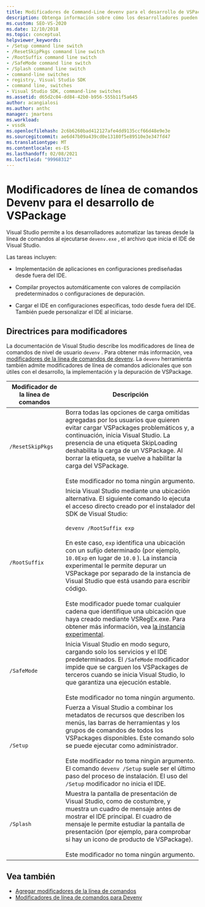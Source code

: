 ```yaml
---
title: Modificadores de Command-Line devenv para el desarrollo de VSPackage | Microsoft Docs
description: Obtenga información sobre cómo los desarrolladores pueden automatizar las tareas desde la línea de comandos al ejecutar devenv.exe, el archivo que inicia el IDE de Visual Studio.
ms.custom: SEO-VS-2020
ms.date: 12/10/2018
ms.topic: conceptual
helpviewer_keywords:
- /Setup command line switch
- /ResetSkipPkgs command line switch
- /RootSuffix command line switch
- /SafeMode command line switch
- /Splash command line switch
- command-line switches
- registry, Visual Studio SDK
- command line, switches
- Visual Studio SDK, command-line switches
ms.assetid: d65d2c04-dd84-42b0-b956-555b11f5a645
author: acangialosi
ms.author: anthc
manager: jmartens
ms.workload:
- vssdk
ms.openlocfilehash: 2c6b6260bad412127afe4dd9135ccf66d48e9e3e
ms.sourcegitcommit: ae6d47b09a439cd0e13180f5e89510e3e347fd47
ms.translationtype: MT
ms.contentlocale: es-ES
ms.lasthandoff: 02/08/2021
ms.locfileid: "99968312"
---
```

# <a name="devenv-command-line-switches-for-vspackage-development"></a>Modificadores de línea de comandos Devenv para el desarrollo de VSPackage

Visual Studio permite a los desarrolladores automatizar las tareas desde la línea de comandos al ejecutarse `devenv.exe` , el archivo que inicia el IDE de Visual Studio.

 Las tareas incluyen:

- Implementación de aplicaciones en configuraciones prediseñadas desde fuera del IDE.

- Compilar proyectos automáticamente con valores de compilación predeterminados o configuraciones de depuración.

- Cargar el IDE en configuraciones específicas, todo desde fuera del IDE. También puede personalizar el IDE al iniciarse.

## <a name="guidelines-for-switches"></a>Directrices para modificadores

La documentación de Visual Studio describe los modificadores de línea de comandos de nivel de usuario `devenv` . Para obtener más información, vea [modificadores de la línea de comandos de devenv](../ide/reference/devenv-command-line-switches.md). La `devenv` herramienta también admite modificadores de línea de comandos adicionales que son útiles con el desarrollo, la implementación y la depuración de VSPackage.

| Modificador de la línea de comandos | Descripción |
|---------------------| - |
| `/ResetSkipPkgs` | Borra todas las opciones de carga omitidas agregadas por los usuarios que quieren evitar cargar VSPackages problemáticos y, a continuación, inicia Visual Studio. La presencia de una etiqueta SkipLoading deshabilita la carga de un VSPackage. Al borrar la etiqueta, se vuelve a habilitar la carga del VSPackage.<br /><br /> Este modificador no toma ningún argumento. |
| `/RootSuffix` | Inicia Visual Studio mediante una ubicación alternativa. El siguiente comando lo ejecuta el acceso directo creado por el instalador del SDK de Visual Studio:<br /><br /> `devenv /RootSuffix exp`<br /><br /> En este caso, `exp` identifica una ubicación con un sufijo determinado (por ejemplo, `10.0Exp` en lugar de `10.0` ). La instancia experimental le permite depurar un VSPackage por separado de la instancia de Visual Studio que está usando para escribir código.<br /><br /> Este modificador puede tomar cualquier cadena que identifique una ubicación que haya creado mediante VSRegEx.exe. Para obtener más información, vea [la instancia experimental](../extensibility/the-experimental-instance.md). |
| `/SafeMode` | Inicia Visual Studio en modo seguro, cargando solo los servicios y el IDE predeterminados. El `/SafeMode` modificador impide que se carguen los VSPackages de terceros cuando se inicia Visual Studio, lo que garantiza una ejecución estable.<br /><br /> Este modificador no toma ningún argumento. |
| `/Setup` | Fuerza a Visual Studio a combinar los metadatos de recursos que describen los menús, las barras de herramientas y los grupos de comandos de todos los VSPackages disponibles. Este comando solo se puede ejecutar como administrador. <br /><br /> Este modificador no toma ningún argumento. El comando `devenv /Setup` suele ser el último paso del proceso de instalación. El uso del `/Setup` modificador no inicia el IDE.|
| `/Splash` | Muestra la pantalla de presentación de Visual Studio, como de costumbre, y muestra un cuadro de mensaje antes de mostrar el IDE principal. El cuadro de mensaje le permite estudiar la pantalla de presentación (por ejemplo, para comprobar si hay un icono de producto de VSPackage).<br /><br /> Este modificador no toma ningún argumento. |

## <a name="see-also"></a>Vea también

- [Agregar modificadores de la línea de comandos](../extensibility/adding-command-line-switches.md)
- [Modificadores de línea de comandos para Devenv](../ide/reference/devenv-command-line-switches.md)
